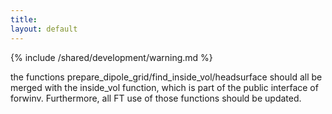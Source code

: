 ```yaml
---
title:
layout: default
---
```


{% include /shared/development/warning.md %}

the functions prepare_dipole_grid/find_inside_vol/headsurface should all be merged with the inside_vol function, which is part of the public interface of forwinv. Furthermore, all FT use of those functions should be updated.
 

